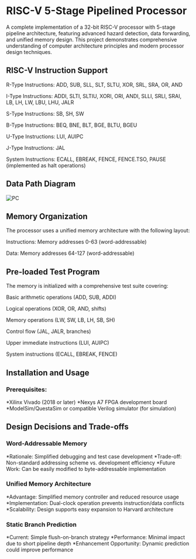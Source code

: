 # RISC-V 5-Stage Pipelined Processor
A complete implementation of a 32-bit RISC-V processor with 5-stage pipeline architecture, featuring advanced hazard detection, data forwarding, and unified memory design. This project demonstrates comprehensive understanding of computer architecture principles and modern processor design techniques.
## RISC-V Instruction Support
R-Type Instructions: ADD, SUB, SLL, SLT, SLTU, XOR, SRL, SRA, OR, AND

I-Type Instructions: ADDI, SLTI, SLTIU, XORI, ORI, ANDI, SLLI, SRLI, SRAI, LB, LH, LW, LBU, LHU, JALR

S-Type Instructions: SB, SH, SW

B-Type Instructions: BEQ, BNE, BLT, BGE, BLTU, BGEU

U-Type Instructions: LUI, AUIPC

J-Type Instructions: JAL

System Instructions: ECALL, EBREAK, FENCE, FENCE.TSO, PAUSE (implemented as halt operations)

## Data Path Diagram
![PC](https://github.com/user-attachments/assets/b3c5ec00-98ef-44cf-a204-01d6fecb708f)

## Memory Organization
The processor uses a unified memory architecture with the following layout:

Instructions: Memory addresses 0-63 (word-addressable)

Data: Memory addresses 64-127 (word-addressable)


## Pre-loaded Test Program
The memory is initialized with a comprehensive test suite covering:

Basic arithmetic operations (ADD, SUB, ADDI)

Logical operations (XOR, OR, AND, shifts)

Memory operations (LW, SW, LB, LH, SB, SH)

Control flow (JAL, JALR, branches)

Upper immediate instructions (LUI, AUIPC)

System instructions (ECALL, EBREAK, FENCE)


## Installation and Usage
### Prerequisites:
*Xilinx Vivado (2018 or later)
*Nexys A7 FPGA development board
*ModelSim/QuestaSim or compatible Verilog simulator (for simulation)


## Design Decisions and Trade-offs
### Word-Addressable Memory
*Rationale: Simplified debugging and test case development
*Trade-off: Non-standard addressing scheme vs. development efficiency
*Future Work: Can be easily modified to byte-addressable implementation
### Unified Memory Architecture
*Advantage: Simplified memory controller and reduced resource usage
*Implementation: Dual-clock operation prevents instruction/data conflicts
*Scalability: Design supports easy expansion to Harvard architecture
### Static Branch Prediction
*Current: Simple flush-on-branch strategy
*Performance: Minimal impact due to short pipeline depth
*Enhancement Opportunity: Dynamic prediction could improve performance







